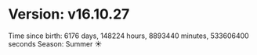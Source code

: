 # Version: v16.10.27
Time since birth: 6176 days, 148224 hours, 8893440 minutes, 533606400 seconds
Season: Summer ☀️
